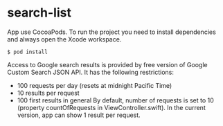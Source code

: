 # search-list
App use CocoaPods. To run the project you need to install dependencies and always open the Xcode workspace.
```
$ pod install
```
Access to Google search results is provided by free version of Google Custom Search JSON API. It has the following restrictions:
- 100 requests per day (resets at midnight Pacific Time)
- 10 results per request
- 100 first results in general
By default, number of requests is set to 10 (property countOfRequests in ViewController.swift). In the current version, app can show 1 result per request.
